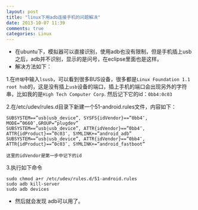 ```yaml
---
layout: post
title: "linux下用adb连接手机的问题解决"
date: 2013-10-07 11:39
comments: true
categories: Linux
---
```

* 在ubuntu下，模拟器可以直接识别，使用adb也没有限制，但是手机插上usb之后，adb并不识别，显示的是问号，在eclipse里面也是这样。
* 解决方法如下：

<!-- more -->

1.在`终端`中输入`lsusb`，可以看到很多BUS设备，很多都是`Linux Foundation 1.1 root hub`的，这是没有插上`usb`设备的端口，插上手机的端口会出现另外的字符串，比如我的是`High Tech Computer Corp`. 然后记下它的id：`0bb4:0c03`

2.在/etc/udev/rules.d目录下新建一个51-android.rules文件，内容如下：
```
SUBSYSTEM==”usb|usb_device”, SYSFS{idVendor}==”0bb4″, MODE=”0660″,GROUP=”plugdev”
SUBSYSTEM==”usb|usb_device”, ATTR{idVendor}==”0bb4″, ATTR{idProduct}==”0c03″, SYMLINK+=”android_adb”
SUBSYSTEM==”usb|usb_device”, ATTR{idVendor}==”0bb4″, ATTR{idProduct}==”0c03″, SYMLINK+=”android_fastboot”
```
`这里的idVendor是第一步中记下的id`

3.执行如下命令
```
sudo chmod a+r /etc/udev/rules.d/51-android.rules
sudo adb kill-server
sudo adb devices
```

* 然后就会发现 adb可以用了。